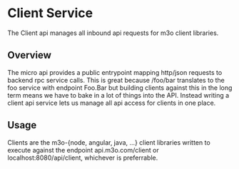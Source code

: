 # Client Service

The Client api manages all inbound api requests for m3o client libraries.

## Overview

The micro api provides a public entrypoint mapping http/json requests to backend rpc service calls. 
This is great because /foo/bar translates to the foo service with endpoint Foo.Bar but building 
clients against this in the long term means we have to bake in a lot of things into the API. 
Instead writing a client api service lets us manage all api access for clients in one place.

## Usage

Clients are the m3o-{node, angular, java, ...} client libraries written to execute against 
the endpoint api.m3o.com/client or localhost:8080/api/client, whichever is preferrable.
